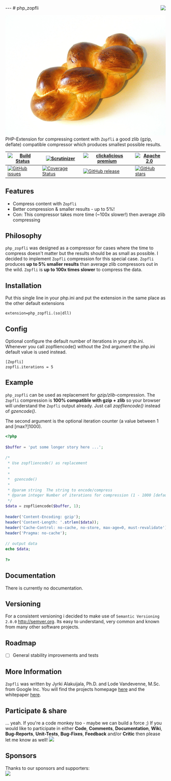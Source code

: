 <img src="https://avatars2.githubusercontent.com/u/514566?v=3&u=4615dfc4970d93dea5d3eaf996b7903ee6e24e20&s=140" align="right" />
---
# php_zopfli

![Logo of php_zopfli](docs/logo-large.png)
PHP-Extension for compressing content with `Zopfli` a good zlib (gzip, deflate) compatible compressor which produces smallest possible results.

| [![Build Status](https://travis-ci.org/clickalicious/php_zopfli.svg?branch=master)](https://travis-ci.org/clickalicious/php_zopfli) 	| [![Scrutinizer](https://img.shields.io/scrutinizer/g/clickalicious/php_zopfli.svg)](https://scrutinizer-ci.com/g/clickalicious/php_zopfli/) 	| [![clickalicious premium](https://img.shields.io/badge/clickalicious-premium-green.svg?style=flat)](https://www.clickalicious.de/) 	| [![Apache 2.0](https://img.shields.io/hexpm/l/plug.svg)](http://opensource.org/licenses/Apache-2.0) 	|
|---	|---	|---	|---	|
| [![GitHub issues](https://img.shields.io/github/issues/clickalicious/phpmemadmin.svg?style=flat)](https://github.com/clickalicious/php_zopfli/issues) 	| [![Coverage Status](https://coveralls.io/repos/clickalicious/php_zopfli/badge.svg)](https://coveralls.io/r/clickalicious/php_zopfli)  	| [![GitHub release](https://img.shields.io/github/release/clickalicious/php_zopfli.svg?style=flat)](https://github.com/clickalicious/php_zopfli/releases) 	| [![GitHub stars](https://img.shields.io/github/stars/clickalicious/php_zopfli.svg?style=flat)](https://github.com/clickalicious/php_zopfli/stargazers)  	|

## Features

 - Compress content with `Zopfli`
 - Better compression & smaller results - up to 5%!
 - Con: This compressor takes more time (~100x slower!) then average zlib compressing


## Philosophy

`php_zopfli` was designed as a compressor for cases where the time to compress doesn't matter but the results should be as small as possible. I decided to implement `Zopfli` compression for this special case. `Zopfli` produces **up to 5% smaller results** than average zlib compressors out in the wild. `Zopfli` is **up to 100x times slower** to compress the data.


## Installation

Put this single line in your php.ini and put the extension in the same place as the other default extensions
```
extension=php_zopfli.(so|dll)
```

## Config

Optional configure the default number of iterations in your php.ini. Whenever you call zopfliencode() without the 2nd argument the php.ini default value is used instead.
```
[Zopfli]
zopfli.iterations = 5
```


## Example
`php_zopfli` can be used as replacement for *gzip/zlib*-compression. The `Zopfli` compression is **100% compatible with gzip + zlib** so your browser will understand the `Zopfli` output already. Just call *zopfliencode()* instead of *gzencode()*. 

The second argument is the optional iteration counter (a value between 1 and [max?]1000).


```php
<?php

$buffer = 'put some longer story here ...';

/*
 * Use zopfliencode() as replacement 
 * 
 * 
 *  gzencode()
 * 
 * @param string  The string to encode/compress
 * @param integer Number of iterations for compression (1 - 1000 [default = 5])
 */
$data = zopfliencode($buffer, 1);

header('Content-Encoding: gzip');
header('Content-Length: '.strlen($data));
header('Cache-Control: no-cache, no-store, max-age=0, must-revalidate');
header('Pragma: no-cache');

// output data
echo $data;

?>
```


## Documentation

There is currently no documentation.


## Versioning
For a consistent versioning i decided to make use of `Semantic Versioning 2.0.0` http://semver.org. Its easy to understand, very common and known from many other software projects.


## Roadmap

- [ ] General stability improvements and tests


## More Information
`Zopfli` was written by Jyrki Alakuijala, Ph.D. and Lode Vandevenne, M.Sc. from Google Inc.
You will find the projects homepage [here](http://code.google.com/p/zopfli/ "Go to Zopfli homepage") and the whitepaper [here](http://code.google.com/p/zopfli/downloads/detail?name=Data_compression_using_Zopfli.pdf "Download Zopfli whitepaper").


## Participate & share

... yeah. If you're a code monkey too - maybe we can build a force ;) If you would like to participate in either **Code**, **Comments**, **Documentation**, **Wiki**, **Bug-Reports**, **Unit-Tests**, **Bug-Fixes**, **Feedback** and/or **Critic** then please let me know as well!
<a href="https://twitter.com/intent/tweet?hashtags=&original_referer=http%3A%2F%2Fgithub.com%2F&text=%23php_zopfli%20-%20PHP-Extension%20for%20compressing%20data%20with%20%23Zopfli:%20https%3A%2F%2Fgithub.com%2Fclickalicious%2Fphp_zopfli&tw_p=tweetbutton" target="_blank">
  <img src="http://jpillora.com/github-twitter-button/img/tweet.png"></img>
</a>


## Sponsors  
Thanks to our sponsors and supporters:  
<a href="https://www.jetbrains.com/phpstorm/" title="PHP IDE :: JetBrains PhpStorm" target="_blank">
    <img src="https://www.jetbrains.com/phpstorm/documentation/docs/logo_phpstorm.png"></img>
</a>
